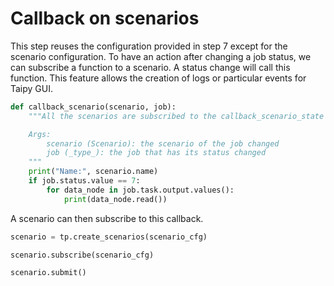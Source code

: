 # Callback on scenarios

This step reuses the configuration provided in step 7 except for the scenario configuration. To have an action after changing a job status, we can subscribe a function to a scenario. A status change will call this function. This feature allows the creation of logs or particular events for Taipy GUI.

```python
def callback_scenario(scenario, job):
    """All the scenarios are subscribed to the callback_scenario_state function. It means whenever a job is done, it is called.

    Args:
        scenario (Scenario): the scenario of the job changed
        job (_type_): the job that has its status changed
    """
    print("Name:", scenario.name)
    if job.status.value == 7:
        for data_node in job.task.output.values():
            print(data_node.read())

```

A scenario can then subscribe to this callback.

```python
scenario = tp.create_scenarios(scenario_cfg)

scenario.subscribe(scenario_cfg)

scenario.submit()
```
